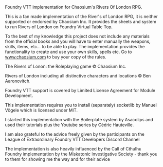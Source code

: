 Foundry VTT implementation for Chaosium's Rivers Of London RPG.

This is a fan made implementation of the River's of London RPG, it is neither supported or endorsed by Chaosium Inc. It provides the sheets and system to run Rivers of London on Foundry Virtual Table Top.

To the best of my knowledge this project does not include any materials from the official books and you will have to enter manually the weapons, skills, items, etc… to be able to play. The implementation provides the functionality to create and use your own skills, spells etc. Go to www.chaosium.com to buy your copy of the rules.

The Rivers of Lonon: the Roleplaying game © Chaosium Inc.

Rivers of London including all distinctive characters and locations © Ben Aaronovitch.

Foundry VTT support is covered by Limited License Agreement for Module Development.

This implementation requires you to install (separately) socketlib by Manuel Vögele which is licensed under MIT.

I started this implementation with the Boilerplate system by Asacolips and used their tutorials plus the Youtube series by Cédric Hauteville.

I am also grateful to the advice freely given by the participants on the League of Extraordinary Foundry VTT Developers Discord Channel

The implementation is also heavily influenced by the Call of Cthulhu Foundry implementation by the Miskatonic Investigative Society - thank you to them for showing me the way and for their advice